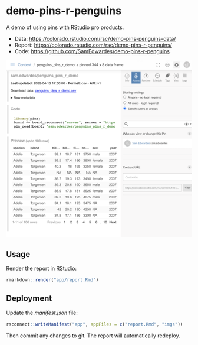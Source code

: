 # demo-pins-r-penguins

A demo of using pins with RStudio pro products.

- Data: <https://colorado.rstudio.com/rsc/demo-pins-penguins-data/>
- Report: <https://colorado.rstudio.com/rsc/demo-pins-r-penguins/>
- Code: <https://github.com/SamEdwardes/demo-pins-r-penguins>

![](app/imgs/connect-screenshot.png)

## Usage

Render the report in RStudio:

```r
rmarkdown::render("app/report.Rmd")
```

## Deployment

Update the *manifest.json* file:

```r
rsconnect::writeManifest("app", appFiles = c("report.Rmd", "imgs"))
```

Then commit any changes to git. The report will automatically redeploy.
